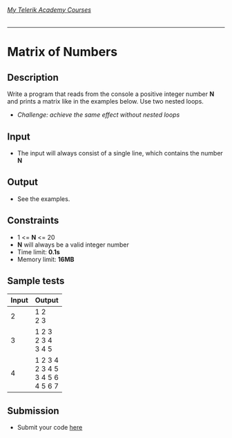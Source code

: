 ###### [My Telerik Academy Courses](https://github.com/nikolovdeyan/TelerikAcademy) 
-------------------------------------

Matrix of Numbers
=============================

## Description
Write a program that reads from the console a positive integer number **N** and prints a matrix like in the examples below. Use two nested loops.
  - _Challenge: achieve the same effect without nested loops_

## Input
- The input will always consist of a single line, which contains the number **N**

## Output
- See the examples.

## Constraints
- 1 <= **N** <= 20
- **N** will always be a valid integer number
- Time limit: **0.1s**
- Memory limit: **16MB**

## Sample tests

|     Input      |                  Output                      |
|----------------|----------------------------------------------|
| 2              | 1 2<br/>2 3                                  |
| 3              | 1 2 3<br/>2 3 4<br/>3 4 5                    |
| 4              | 1 2 3 4<br/>2 3 4 5<br/>3 4 5 6<br/>4 5 6 7  |

## Submission
- Submit your code [here](http://bgcoder.com/Contests/Compete/Index/312#8)
